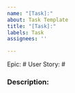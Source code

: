 ```yaml
---
name: "[Task]:"
about: Task Template
title: "[Task]:"
labels: Task
assignees: ''

---
```


Epic: #
User Story: #

### Description:
